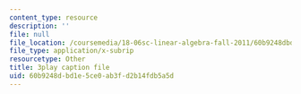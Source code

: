 ```yaml
---
content_type: resource
description: ''
file: null
file_location: /coursemedia/18-06sc-linear-algebra-fall-2011/60b9248dbd1e5ce0ab3fd2b14fdb5a5d_qEBi0K5wfOs.vtt
file_type: application/x-subrip
resourcetype: Other
title: 3play caption file
uid: 60b9248d-bd1e-5ce0-ab3f-d2b14fdb5a5d
---
```

